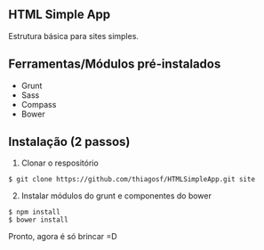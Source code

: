 HTML Simple App
----------------

Estrutura básica para sites simples. 

## Ferramentas/Módulos pré-instalados

* Grunt
* Sass
* Compass
* Bower

## Instalação (2 passos)

1. Clonar o respositório

```
$ git clone https://github.com/thiagosf/HTMLSimpleApp.git site
```

2. Instalar módulos do grunt e componentes do bower

```
$ npm install
$ bower install
```

Pronto, agora é só brincar =D
